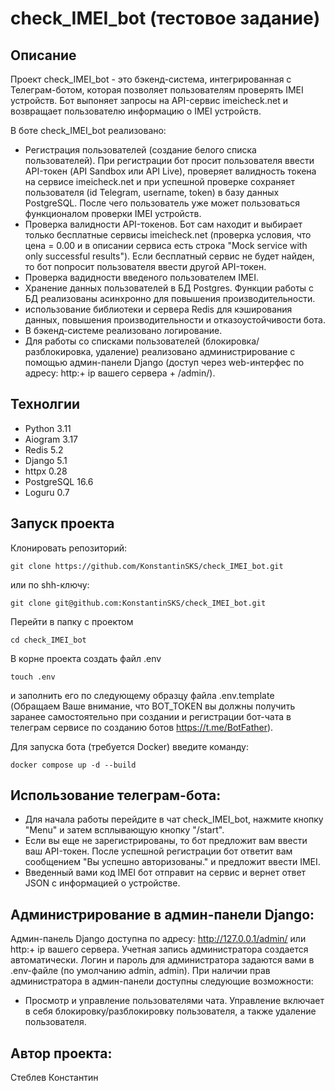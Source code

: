 # check_IMEI_bot (тестовое задание)

## Описание
Проект check_IMEI_bot - это бэкенд-система, интегрированная с Телеграм-ботом, которая позволяет пользователям проверять IMEI устройств.
Бот выпоняет запросы на API-сервис imeicheck.net и возвращает пользователю информацию о IMEI устройств.

В боте check_IMEI_bot реализовано:
- Регистрация пользователей (создание белого списка пользователей). При регистрации бот просит пользователя ввести API-токен (API Sandbox или API Live), проверяет валидность токена на сервисе imeicheck.net и при успешной проверке сохраняет пользователя (id Telegram, username, token) в базу данных PostgreSQL. После чего пользователь уже может пользоваться функционалом проверки IMEI устройств.
- Проверка валидности API-токенов. Бот сам находит и выбирает только бесплатные сервисы imeicheck.net (проверка условия, что цена = 0.00 и в описании сервиса есть строка "Mock service with only successful results"). Если бесплатный сервис не будет найден, то бот попросит пользователя ввести другой API-токен.
- Проверка вадидности введеного пользователем IMEI. 
- Хранение данных пользователей в БД Postgres. Функции работы с БД реализованы асинхронно для повышения производительности.
- использование библиотеки и сервера Redis для кэширования данных, повышения производительности и отказоустойчивости бота.
- В бэкенд-системе реализовано логирование.
- Для работы со списками пользователей (блокировка/разблокировка, удаление) реализовано администрирование с помощью
админ-панели Django (доступ через web-интерфес по адресу: http:+ ip вашего сервера + /admin/).

## Технолгии
- Python 3.11
- Aiogram 3.17
- Redis 5.2
- Django 5.1
- httpx 0.28
- PostgreSQL 16.6
- Loguru 0.7

## Запуск проекта
Клонировать репозиторий:
```
git clone https://github.com/KonstantinSKS/check_IMEI_bot.git
```
или по shh-ключу:
```
git clone git@github.com:KonstantinSKS/check_IMEI_bot.git
```
Перейти в папку с проектом
```
cd check_IMEI_bot
```
В корне проекта создать файл .env
```
touch .env
```
и заполнить его по следующему образцу файла .env.template
(Обращаем Ваше внимание, что BOT_TOKEN вы должны получить заранее самостоятельно при создании и регистрации бот-чата в телеграм сервисе по созданию ботов https://t.me/BotFather).

Для запуска бота (требуется Docker) введите команду:
```
docker compose up -d --build
```

## Использование телеграм-бота:
- Для начала работы перейдите в чат check_IMEI_bot, нажмите кнопку "Menu" и затем всплывающую кнопку "/start".
- Если вы еще не зарегистрированы, то бот предложит вам ввести ваш API-токен. После успешной регистрации бот ответит вам сообщением "Вы успешно авторизованы." и предложит ввести IMEI.
- Введенный вами код IMEI бот отправит на сервис и вернет ответ JSON с информацией о устройстве.
 
## Администрирование в админ-панели Django:
Админ-панель Django доступна по адресу: http://127.0.0.1/admin/ или http:+ ip вашего сервера.
Учетная запись администратора создается автоматически. Логин и пароль для администратора задаются вами в .env-файле (по умолчанию admin, admin).
При наличии прав администратора в админ-панели доступны следующие возможности:
- Просмотр и управление пользователями чата. Управление включает в себя блокировку/разблокировку пользователя, а также удаление пользователя.


## Автор проекта:
Стеблев Константин
